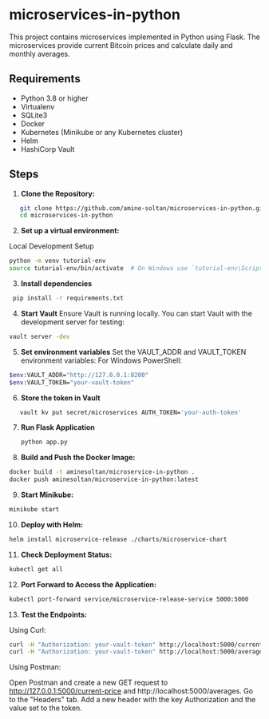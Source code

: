 # microservices-in-python



This project contains microservices implemented in Python using Flask. The microservices provide current Bitcoin prices and calculate daily and monthly averages.

## Requirements

- Python 3.8 or higher
- Virtualenv
- SQLite3
- Docker
- Kubernetes (Minikube or any Kubernetes cluster)
- Helm
- HashiCorp Vault
  
## Steps

1. **Clone the Repository:**


```bash
   git clone https://github.com/amine-soltan/microservices-in-python.git
   cd microservices-in-python
```
2. **Set up a virtual environment:**

Local Development Setup

```bash
python -m venv tutorial-env
source tutorial-env/bin/activate  # On Windows use `tutorial-env\Scripts\activate`
```

3. **Install dependencies**

```bash
 pip install -r requirements.txt
```

4. **Start Vault**
Ensure Vault is running locally. You can start Vault with the development server for testing:

```bash
vault server -dev
```

5. **Set environment variables**
Set the VAULT_ADDR and VAULT_TOKEN environment variables:
For Windows PowerShell:

```bash
$env:VAULT_ADDR="http://127.0.0.1:8200"
$env:VAULT_TOKEN="your-vault-token"
```

6. **Store the token in Vault**

```bash
   vault kv put secret/microservices AUTH_TOKEN='your-auth-token'
```

7. **Run Flask Application**

   ```bash
   python app.py
   ```


8. **Build and Push the Docker Image:**

```sh
docker build -t aminesoltan/microservice-in-python .
docker push aminesoltan/microservice-in-python:latest
```

9. **Start Minikube:**

```sh
minikube start
```

10. **Deploy with Helm:**

```sh
helm install microservice-release ./charts/microservice-chart
```

11. **Check Deployment Status:**

```sh
kubectl get all
```

12. **Port Forward to Access the Application:**

```sh
kubectl port-forward service/microservice-release-service 5000:5000
```

13. **Test the Endpoints:**

Using Curl:

```sh
curl -H "Authorization: your-vault-token" http://localhost:5000/current-price
curl -H "Authorization: your-vault-token" http://localhost:5000/averages
```

Using Postman:

Open Postman and create a new GET request to http://127.0.0.1:5000/current-price and http://localhost:5000/averages.
Go to the "Headers" tab.
Add a new header with the key Authorization and the value set to the token.

